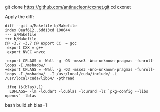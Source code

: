 git clone https://github.com/antinucleon/cxxnet.git
cd cxxnet

Apply the diff:
```
diff --git a/Makefile b/Makefile
index 0eaf612..6dd13cd 100644
--- a/Makefile
+++ b/Makefile
@@ -3,7 +3,7 @@ export CC  = gcc
 export CXX = g++
 export NVCC =nvcc

-export CFLAGS = -Wall -g -O3 -msse3 -Wno-unknown-pragmas -funroll-loops -I./mshadow/
+export CFLAGS = -Wall -g -O3 -msse3 -Wno-unknown-pragmas -funroll-loops -I./mshadow/  -I /usr/local/cuda/include/ -L /usr/local/cuda/lib64/ -pthread

 ifeq ($(blas),1)
  LDFLAGS= -lm -lcudart -lcublas -lcurand -lz `pkg-config --libs opencv` -lblas
```

bash build.sh blas=1

